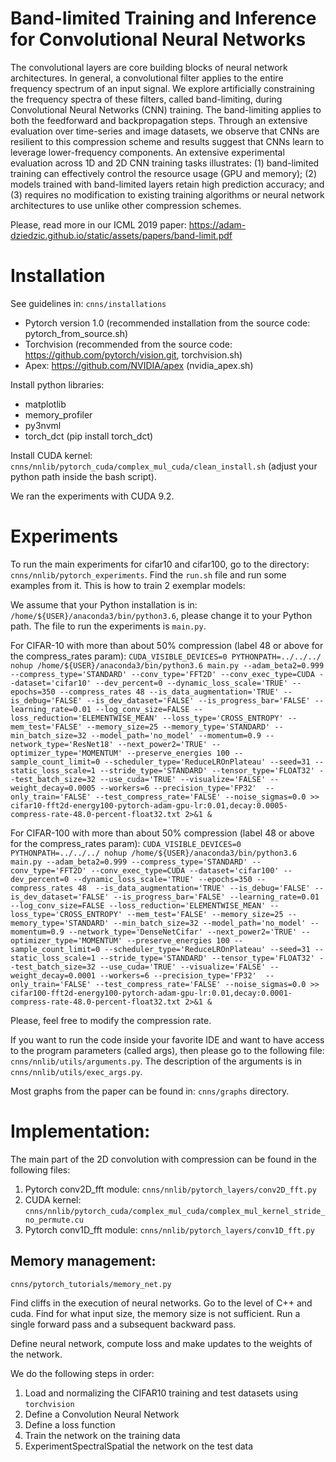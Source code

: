 # Band-limited Training and Inference for Convolutional Neural Networks

The convolutional layers are core building blocks of neural network architectures. In general, a convolutional filter applies to the entire frequency spectrum of an input signal. We explore artificially constraining the frequency spectra of these filters, called band-limiting, during Convolutional Neural Networks (CNN) training. The band-limiting applies to both the feedforward and backpropagation steps. Through an extensive evaluation over time-series and image datasets, we observe that CNNs are resilient to this compression scheme and results suggest that CNNs learn to leverage lower-frequency components. An extensive experimental evaluation across 1D and 2D CNN training tasks illustrates: (1) band-limited training can effectively control the resource usage (GPU and memory); (2) models trained with band-limited layers retain high prediction accuracy; and (3) requires no modification to existing training algorithms or neural network architectures to use unlike other compression schemes.

Please, read more in our ICML 2019 paper: https://adam-dziedzic.github.io/static/assets/papers/band-limit.pdf

# Installation
See guidelines in: `cnns/installations`
- Pytorch version 1.0 (recommended installation from the source code: pytorch_from_source.sh)
- Torchvision (recommended from the source code: https://github.com/pytorch/vision.git, torchvision.sh)
- Apex: https://github.com/NVIDIA/apex (nvidia_apex.sh)

Install python libraries:
- matplotlib
- memory_profiler
- py3nvml
- torch_dct (pip install torch_dct)

Install CUDA kernel:
`cnns/nnlib/pytorch_cuda/complex_mul_cuda/clean_install.sh` (adjust your python path inside the bash script).

We ran the experiments with CUDA 9.2.

# Experiments
To run the main experiments for cifar10 and cifar100, go to the directory: `cnns/nnlib/pytorch_experiments`.
Find the `run.sh` file and run some examples from it. This is how to train 2 exemplar models:

We assume that your Python installation is in: `/home/${USER}/anaconda3/bin/python3.6`, please change it to your Python path.
The file to run the experiments is `main.py`.

For CIFAR-10 with more than about 50% compression (label 48 or above for the compress_rates param):
`CUDA_VISIBLE_DEVICES=0 PYTHONPATH=../../../ nohup /home/${USER}/anaconda3/bin/python3.6 main.py --adam_beta2=0.999 --compress_type='STANDARD' --conv_type='FFT2D' --conv_exec_type=CUDA --dataset='cifar10' --dev_percent=0 --dynamic_loss_scale='TRUE' --epochs=350 --compress_rates 48 --is_data_augmentation='TRUE' --is_debug='FALSE' --is_dev_dataset='FALSE' --is_progress_bar='FALSE' --learning_rate=0.01 --log_conv_size=FALSE --loss_reduction='ELEMENTWISE_MEAN' --loss_type='CROSS_ENTROPY' --mem_test='FALSE' --memory_size=25 --memory_type='STANDARD' --min_batch_size=32 --model_path='no_model' --momentum=0.9 --network_type='ResNet18' --next_power2='TRUE' --optimizer_type='MOMENTUM' --preserve_energies 100 --sample_count_limit=0 --scheduler_type='ReduceLROnPlateau' --seed=31 --static_loss_scale=1 --stride_type='STANDARD' --tensor_type='FLOAT32' --test_batch_size=32 --use_cuda='TRUE' --visualize='FALSE' --weight_decay=0.0005 --workers=6 --precision_type='FP32'  --only_train='FALSE' --test_compress_rate='FALSE' --noise_sigmas=0.0 >> cifar10-fft2d-energy100-pytorch-adam-gpu-lr:0.01,decay:0.0005-compress-rate-48.0-percent-float32.txt 2>&1 &`

For CIFAR-100 with more than about 50% compression (label 48 or above for the compress_rates param):
`CUDA_VISIBLE_DEVICES=0 PYTHONPATH=../../../ nohup /home/${USER}/anaconda3/bin/python3.6 main.py --adam_beta2=0.999 --compress_type='STANDARD' --conv_type='FFT2D' --conv_exec_type=CUDA --dataset='cifar100' --dev_percent=0 --dynamic_loss_scale='TRUE' --epochs=350 --compress_rates 48  --is_data_augmentation='TRUE' --is_debug='FALSE' --is_dev_dataset='FALSE' --is_progress_bar='FALSE' --learning_rate=0.01 --log_conv_size=FALSE --loss_reduction='ELEMENTWISE_MEAN' --loss_type='CROSS_ENTROPY' --mem_test='FALSE' --memory_size=25 --memory_type='STANDARD' --min_batch_size=32 --model_path='no_model' --momentum=0.9 --network_type='DenseNetCifar' --next_power2='TRUE' --optimizer_type='MOMENTUM' --preserve_energies 100 --sample_count_limit=0 --scheduler_type='ReduceLROnPlateau' --seed=31 --static_loss_scale=1 --stride_type='STANDARD' --tensor_type='FLOAT32' --test_batch_size=32 --use_cuda='TRUE' --visualize='FALSE' --weight_decay=0.0001 --workers=6 --precision_type='FP32'  --only_train='FALSE' --test_compress_rate='FALSE' --noise_sigmas=0.0 >> cifar100-fft2d-energy100-pytorch-adam-gpu-lr:0.01,decay:0.0001-compress-rate-48.0-percent-float32.txt 2>&1 &`

Please, feel free to modify the compression rate.

If you want to run the code inside your favorite IDE and want to have access to the program parameters (called args), then please go to the following file: `cnns/nnlib/utils/arguments.py`. The description of the arguments is in `cnns/nnlib/utils/exec_args.py`.

Most graphs from the paper can be found in: `cnns/graphs` directory.

# Implementation:
The main part of the 2D convolution with compression can be found in the following files:
1. Pytorch conv2D_fft module: `cnns/nnlib/pytorch_layers/conv2D_fft.py`
2. CUDA kernel: `cnns/nnlib/pytorch_cuda/complex_mul_cuda/complex_mul_kernel_stride_no_permute.cu`
3. Pytorch conv1D_fft module: `cnns/nnlib/pytorch_layers/conv1D_fft.py`

## Memory management:
`cnns/pytorch_tutorials/memory_net.py`

Find cliffs in the execution of neural networks.
Go to the level of C++ and cuda.
Find for what input size, the memory size is not sufficient.
Run a single forward pass and a subsequent backward pass.

Define neural network, compute loss and make updates to the weights of the
network.


We do the following steps in order:

1. Load and normalizing the CIFAR10 training and test datasets using
   ``torchvision``
2. Define a Convolution Neural Network
3. Define a loss function
4. Train the network on the training data
5. ExperimentSpectralSpatial the network on the test data
